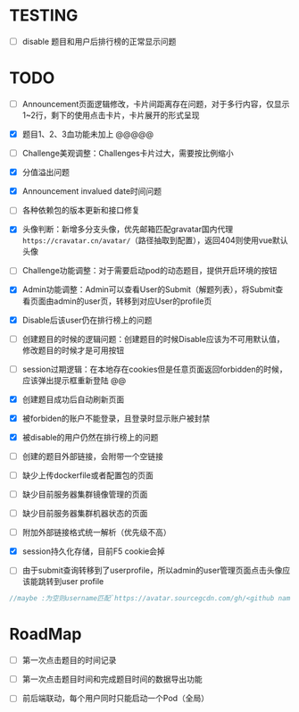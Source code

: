# TESTING

- [ ] disable 题目和用户后排行榜的正常显示问题

# TODO

- [ ] Announcement页面逻辑修改，卡片间距离存在问题，对于多行内容，仅显示1~2行，剩下的使用点击卡片，卡片展开的形式呈现

- [x] 题目1、2、3血功能未加上 @@@@@

- [ ] Challenge美观调整：Challenges卡片过大，需要按比例缩小

- [x] 分值溢出问题

- [x] Announcement invalued date时间问题

- [ ] 各种依赖包的版本更新和接口修复

- [x] 头像判断：新增多分支头像，优先邮箱匹配gravatar国内代理 `https://cravatar.cn/avatar/`（路径抽取到配置），返回404则使用vue默认头像

- [ ] Challenge功能调整：对于需要启动pod的动态题目，提供开启环境的按钮

- [x] Admin功能调整：Admin可以查看User的Submit（解题列表），将Submit查看页面由admin的user页，转移到对应User的profile页

- [x] Disable后该user仍在排行榜上的问题

- [ ] 创建题目的时候的逻辑问题：创建题目的时候Disable应该为不可用默认值，修改题目的时候才是可用按钮

- [ ] session过期逻辑：在本地存在cookies但是任意页面返回forbidden的时候，应该弹出提示框重新登陆 @@

- [x] 创建题目成功后自动刷新页面

- [x] 被forbiden的账户不能登录，且登录时显示账户被封禁

- [x] 被disable的用户仍然在排行榜上的问题

- [ ] 创建的题目外部链接，会附带一个空链接

- [ ] 缺少上传dockerfile或者配置包的页面

- [ ] 缺少目前服务器集群镜像管理的页面

- [ ] 缺少目前服务器集群机器状态的页面

- [ ] 附加外部链接格式统一解析（优先级不高）

- [x] session持久化存储，目前F5 cookie会掉

- [ ] 由于submit查询转移到了userprofile，所以admin的user管理页面点击头像应该能跳转到user profile

```c
//maybe :为空则username匹配`https://avatar.sourcegcdn.com/gh/<github name>`
```

# RoadMap

- [ ] 第一次点击题目的时间记录

- [ ] 第一次点击题目时间和完成题目时间的数据导出功能

- [ ] 前后端联动，每个用户同时只能启动一个Pod（全局）
